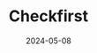 ---  
layout: startup_page  
title: "Checkfirst"  
id: "checkfirst.ai"  
permalink: "/checkfirstcheckfirst.ai05082024/"  
website: "https://www.checkfirst.ai/"  
funding_round: "Pre-Seed"  
funding_amount: "$1.5M"  
investors: "Olisipo Way, Hiero VC, Notion Capital, angel investors from companies like Source Point, Busuu, Swogo and FaceIT"  
about: "Checkfirst is an AI-powered workflow tool startup that facilitates remote inspections and efficient scheduling for the TICC (Testing, Inspection, Certification and Compliance) industry. It addresses scheduling inefficiencies and reduces travel costs by leveraging AI for task allocation and data analysis, generating automated reports and optimizing inspector deployment. The platform offers an API-first solution, providing automated image recognition and report summarization."  
markets: "AI, TICC (Testing, Inspection, Certification and Compliance), Compliance, Manufacturing, Marketplace, Software"  
hq: "London, England, United Kingdom"  
founded_year: "2021"  
linkedin: "https://www.linkedin.com/company/checkfirsthq/"  
twitter: ""  
instagram: ""  
facebook: "https://www.facebook.com/CheckfirstHQ"  
crunchbase: "https://www.crunchbase.com/organization/checkfirst"  
pitchbook: "https://pitchbook.com/profiles/company/529832-80"  

date_display: "08-May-2024"  
date: "2024-05-08"

# SEO Optimization  
meta_title: "Checkfirst - Pre-Seed Funding ($1.5M)"  
meta_description: "Checkfirst, Checkfirst is an AI-powered workflow tool startup that facilitates remote inspections and efficient scheduling for the TICC (Testing, Inspection, Cert..."  
meta_keywords: "Checkfirst, AI, TICC (Testing, Inspection, Certification and Compliance), Compliance, Manufacturing, Marketplace, Software, Pre-Seed funding"  
canonical_url: "https://startup.projectstartups.com/checkfirstcheckfirst.ai05082024/"  
---